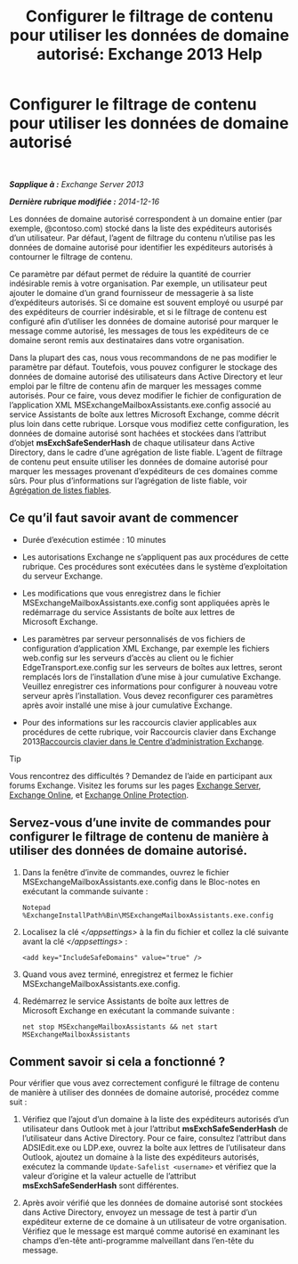 ﻿---
title: 'Configurer le filtrage de contenu pour utiliser les données de domaine autorisé: Exchange 2013 Help'
TOCTitle: Configurer le filtrage de contenu pour utiliser les données de domaine autorisé
ms:assetid: 1ee2b663-b4f3-4fef-8954-986f2d820924
ms:mtpsurl: https://technet.microsoft.com/fr-fr/library/Dn467930(v=EXCHG.150)
ms:contentKeyID: 59634335
ms.date: 05/23/2018
mtps_version: v=EXCHG.150
ms.translationtype: MT
---

# Configurer le filtrage de contenu pour utiliser les données de domaine autorisé

 

_**Sapplique à :** Exchange Server 2013_

_**Dernière rubrique modifiée :** 2014-12-16_

Les données de domaine autorisé correspondent à un domaine entier (par exemple, @contoso.com) stocké dans la liste des expéditeurs autorisés d’un utilisateur. Par défaut, l’agent de filtrage du contenu n’utilise pas les données de domaine autorisé pour identifier les expéditeurs autorisés à contourner le filtrage de contenu.

Ce paramètre par défaut permet de réduire la quantité de courrier indésirable remis à votre organisation. Par exemple, un utilisateur peut ajouter le domaine d’un grand fournisseur de messagerie à sa liste d’expéditeurs autorisés. Si ce domaine est souvent employé ou usurpé par des expéditeurs de courrier indésirable, et si le filtrage de contenu est configuré afin d’utiliser les données de domaine autorisé pour marquer le message comme autorisé, les messages de tous les expéditeurs de ce domaine seront remis aux destinataires dans votre organisation.

Dans la plupart des cas, nous vous recommandons de ne pas modifier le paramètre par défaut. Toutefois, vous pouvez configurer le stockage des données de domaine autorisé des utilisateurs dans Active Directory et leur emploi par le filtre de contenu afin de marquer les messages comme autorisés. Pour ce faire, vous devez modifier le fichier de configuration de l’application XML MSExchangeMailboxAssistants.exe.config associé au service Assistants de boîte aux lettres Microsoft Exchange, comme décrit plus loin dans cette rubrique. Lorsque vous modifiez cette configuration, les données de domaine autorisé sont hachées et stockées dans l’attribut d’objet **msExchSafeSenderHash** de chaque utilisateur dans Active Directory, dans le cadre d’une agrégation de liste fiable. L’agent de filtrage de contenu peut ensuite utiliser les données de domaine autorisé pour marquer les messages provenant d’expéditeurs de ces domaines comme sûrs. Pour plus d’informations sur l’agrégation de liste fiable, voir [Agrégation de listes fiables](safelist-aggregation-exchange-2013-help.md).

## Ce qu’il faut savoir avant de commencer

  - Durée d’exécution estimée : 10 minutes

  - Les autorisations Exchange ne s’appliquent pas aux procédures de cette rubrique. Ces procédures sont exécutées dans le système d’exploitation du serveur Exchange.

  - Les modifications que vous enregistrez dans le fichier MSExchangeMailboxAssistants.exe.config sont appliquées après le redémarrage du service Assistants de boîte aux lettres de Microsoft Exchange.

  - Les paramètres par serveur personnalisés de vos fichiers de configuration d’application XML Exchange, par exemple les fichiers web.config sur les serveurs d’accès au client ou le fichier EdgeTransport.exe.config sur les serveurs de boîtes aux lettres, seront remplacés lors de l’installation d’une mise à jour cumulative Exchange. Veuillez enregistrer ces informations pour configurer à nouveau votre serveur après l’installation. Vous devez reconfigurer ces paramètres après avoir installé une mise à jour cumulative Exchange.

  - Pour des informations sur les raccourcis clavier applicables aux procédures de cette rubrique, voir Raccourcis clavier dans Exchange 2013[Raccourcis clavier dans le Centre d’administration Exchange](keyboard-shortcuts-in-the-exchange-admin-center-exchange-online-protection-help.md).

> [!TIP]
> Vous rencontrez des difficultés ? Demandez de l’aide en participant aux forums Exchange. Visitez les forums sur les pages <a href="https://go.microsoft.com/fwlink/p/?linkid=60612">Exchange Server</a>, <a href="https://go.microsoft.com/fwlink/p/?linkid=267542">Exchange Online</a>, et <a href="https://go.microsoft.com/fwlink/p/?linkid=285351">Exchange Online Protection</a>.


## Servez-vous d’une invite de commandes pour configurer le filtrage de contenu de manière à utiliser des données de domaine autorisé.

1.  Dans la fenêtre d’invite de commandes, ouvrez le fichier MSExchangeMailboxAssistants.exe.config dans le Bloc-notes en exécutant la commande suivante :
    
        Notepad %ExchangeInstallPath%Bin\MSExchangeMailboxAssistants.exe.config

2.  Localisez la clé *\</appsettings\>* à la fin du fichier et collez la clé suivante avant la clé *\</appsettings\>* :
    
        <add key="IncludeSafeDomains" value="true" />

3.  Quand vous avez terminé, enregistrez et fermez le fichier MSExchangeMailboxAssistants.exe.config.

4.  Redémarrez le service Assistants de boîte aux lettres de Microsoft Exchange en exécutant la commande suivante :
    
        net stop MSExchangeMailboxAssistants && net start MSExchangeMailboxAssistants

## Comment savoir si cela a fonctionné ?

Pour vérifier que vous avez correctement configuré le filtrage de contenu de manière à utiliser des données de domaine autorisé, procédez comme suit :

1.  Vérifiez que l’ajout d’un domaine à la liste des expéditeurs autorisés d’un utilisateur dans Outlook met à jour l’attribut **msExchSafeSenderHash** de l’utilisateur dans Active Directory. Pour ce faire, consultez l’attribut dans ADSIEdit.exe ou LDP.exe, ouvrez la boîte aux lettres de l’utilisateur dans Outlook, ajoutez un domaine à la liste des expéditeurs autorisés, exécutez la commande `Update-Safelist <username>` et vérifiez que la valeur d’origine et la valeur actuelle de l’attribut **msExchSafeSenderHash** sont différentes.

2.  Après avoir vérifié que les données de domaine autorisé sont stockées dans Active Directory, envoyez un message de test à partir d’un expéditeur externe de ce domaine à un utilisateur de votre organisation. Vérifiez que le message est marqué comme autorisé en examinant les champs d’en-tête anti-programme malveillant dans l’en-tête du message.

